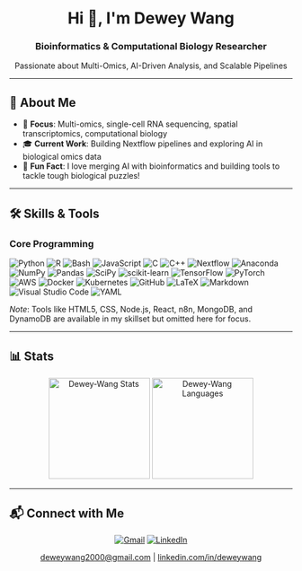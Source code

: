 <h1 align="center">Hi 👋, I'm Dewey Wang</h1>
<h3 align="center">Bioinformatics & Computational Biology Researcher</h3>
<p align="center">Passionate about Multi-Omics, AI-Driven Analysis, and Scalable Pipelines</p>

---

## 🌟 About Me
- 🧬 **Focus**: Multi-omics, single-cell RNA sequencing, spatial transcriptomics, computational biology  
- 🎓 **Current Work**: Building Nextflow pipelines and exploring AI in biological omics data
- 🚀 **Fun Fact**: I love merging AI with bioinformatics and building tools to tackle tough biological puzzles!  

---

## 🛠 Skills & Tools

### Core Programming
![Python](https://img.shields.io/badge/Python-3670A0?style=for-the-badge&logo=python&logoColor=ffdd54) 
![R](https://img.shields.io/badge/R-%23276DC3?style=for-the-badge&logo=r&logoColor=white) 
![Bash](https://img.shields.io/badge/Bash-%23121011?style=for-the-badge&logo=gnu-bash&logoColor=white) 
![JavaScript](https://img.shields.io/badge/javascript-%23323330.svg?style=for-the-badge&logo=javascript&logoColor=%23F7DF1E)
![C](https://img.shields.io/badge/C-00599C?style=for-the-badge&logo=c&logoColor=white) 
![C++](https://img.shields.io/badge/C++-%2300599C.svg?style=for-the-badge&logo=c%2B%2B&logoColor=white)
![Nextflow](https://img.shields.io/badge/Nextflow-%23008080?style=for-the-badge&logo=nextflow&logoColor=white) 
![Anaconda](https://img.shields.io/badge/Anaconda-%2344A833?style=for-the-badge&logo=anaconda&logoColor=white)
![NumPy](https://img.shields.io/badge/NumPy-%23013243?style=for-the-badge&logo=numpy&logoColor=white) 
![Pandas](https://img.shields.io/badge/Pandas-%23150458?style=for-the-badge&logo=pandas&logoColor=white) 
![SciPy](https://img.shields.io/badge/SciPy-%230C55A5?style=for-the-badge&logo=scipy&logoColor=white) 
![scikit-learn](https://img.shields.io/badge/scikit--learn-%23F7931E?style=for-the-badge&logo=scikit-learn&logoColor=white) 
![TensorFlow](https://img.shields.io/badge/TensorFlow-%23FF6F00?style=for-the-badge&logo=tensorflow&logoColor=white) 
![PyTorch](https://img.shields.io/badge/PyTorch-%23EE4C2C?style=for-the-badge&logo=pytorch&logoColor=white) 
![AWS](https://img.shields.io/badge/AWS-%23FF9900?style=for-the-badge&logo=amazon-web-services&logoColor=white) 
![Docker](https://img.shields.io/badge/Docker-%230db7ed?style=for-the-badge&logo=docker&logoColor=white) 
![Kubernetes](https://img.shields.io/badge/Kubernetes-%23326CE5?style=for-the-badge&logo=kubernetes&logoColor=white) 
![GitHub](https://img.shields.io/badge/GitHub-%23121011?style=for-the-badge&logo=github&logoColor=white)
![LaTeX](https://img.shields.io/badge/LaTeX-%23008080?style=for-the-badge&logo=latex&logoColor=white) 
![Markdown](https://img.shields.io/badge/Markdown-%23000000?style=for-the-badge&logo=markdown&logoColor=white) 
![Visual Studio Code](https://img.shields.io/badge/Visual%20Studio%20Code-0078d7?style=for-the-badge&logo=visual-studio-code&logoColor=white) 
![YAML](https://img.shields.io/badge/YAML-%23ffffff?style=for-the-badge&logo=yaml&logoColor=151515)

*Note*: Tools like HTML5, CSS, Node.js, React, n8n, MongoDB, and DynamoDB are available in my skillset but omitted here for focus.

---

## 📊 Stats
<p align="center">
  <img src="https://github-readme-stats.vercel.app/api?username=Dewey-Wang&layout=compact&theme=dark&count_private=true&show_icons=true&include_all_commits=true" alt="Dewey-Wang Stats" height="180px"/>
  <img src="https://github-readme-stats.vercel.app/api/top-langs?username=Dewey-Wang&show_icons=true&locale=en&layout=compact&theme=dark&count_private=true&hide=html,php,css,jupyter%20notebook" alt="Dewey-Wang Languages" height="180px"/>
</p>

---

## 📬 Connect with Me
<p align="center">
  <a href="mailto:deweywang2000@gmail.com"><img src="https://img.shields.io/badge/Gmail-D14836?style=for-the-badge&logo=gmail&logoColor=white" alt="Gmail"/></a>
  <a href="https://www.linkedin.com/in/deweywang"><img src="https://img.shields.io/badge/LinkedIn-0A66C2?style=for-the-badge&logo=linkedin&logoColor=white" alt="LinkedIn"/></a>
</p>
<p align="center">
  <a href="mailto:deweywang2000@gmail.com">deweywang2000@gmail.com</a> | <a href="https://www.linkedin.com/in/deweywang">linkedin.com/in/deweywang</a>
</p>
